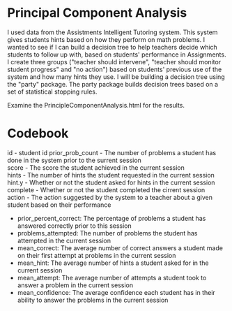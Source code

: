 # Principal Component Analysis

I used data from the Assistments Intelligent Tutoring system. This system gives students hints based on how they perform on math problems. I wanted to see if I can build a decision tree to help teachers decide which students to follow up with, based on students' performance in Assignments. I create three groups ("teacher should intervene", "teacher should monitor student progress" and "no action") based on students' previous use of the system and how many hints they use. I will be building a decision tree using the "party" package. The party package builds decision trees based on a set of statistical stopping rules.

Examine the PrincipleComponentAnalysis.html for the results. 

# Codebook
id - student id
prior_prob_count - The number of problems a student has done in the system prior to the surrent session  
score - The score the student achieved in the current session  
hints - The number of hints the student requested in the current session  
hint.y - Whether or not the student asked for hints in the current session  
complete - Whether or not the student completed the cirrent session  
action - The action suggested by the system to a teacher about a given student based on their performance

- prior_percent_correct: The percentage of problems a student has answered correctly prior to this session
- problems_attempted: The number of problems the student has attempted in the current session
- mean_correct: The average number of correct answers a student made on their first attempt at problems in the current session
- mean_hint: The average number of hints a student asked for in the current session
- mean_attempt: The average number of attempts a student took to answer a problem in the current session
- mean_confidence: The average confidence each student has in their ability to answer the problems in the current session

